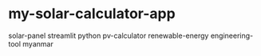 # my-solar-calculator-app
solar-panel streamlit python pv-calculator renewable-energy engineering-tool myanmar

